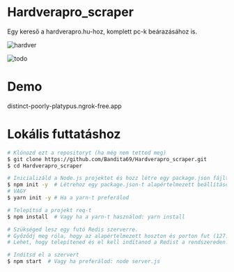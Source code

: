 # Hardverapro_scraper
Egy kereső a hardverapro.hu-hoz, komplett pc-k beárazásához is.


![hardver](https://github.com/user-attachments/assets/a6f389a1-dc00-4ec5-b928-d0cd4547ac6c)

![todo](https://github.com/user-attachments/assets/10ec6f87-edc1-4b45-9553-4212959598f8)

# Demo

distinct-poorly-platypus.ngrok-free.app

# Lokális futtatáshoz

```bash
# Klónozd ezt a repositoryt (ha még nem tetted meg)
$ git clone https://github.com/Bandita69/Hardverapro_scraper.git
$ cd Hardverapro_scraper

# Inicializáld a Node.js projektet és hozz létre egy package.json fájlt
$ npm init -y  # Létrehoz egy package.json-t alapértelmezett beállításokkal
# VAGY
$ yarn init -y # Ha a yarn-t preferálod

# Telepítsd a projekt req-t
$ npm install  # Vagy ha a yarn-t használod: yarn install

# Szükséged lesz egy futó Redis szerverre.
# Győződj meg róla, hogy az alapértelmezett hoszton és porton fut (127.0.0.1:6379).
# Lehet, hogy telepítened és el kell indítanod a Redist a rendszereden.

# Indítsd el a szervert
$ npm start  # Vagy ha preferálod: node server.js
```
